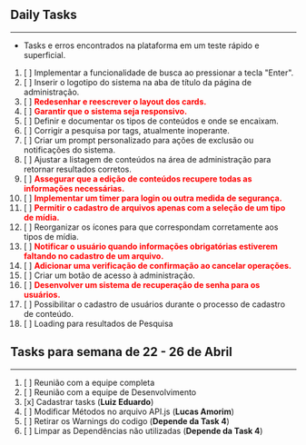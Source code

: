 
## Daily Tasks
---
- Tasks e erros encontrados na plataforma em um teste rápido e superficial.

1. [ ] Implementar a funcionalidade de busca ao pressionar a tecla "Enter".
2. [ ] Inserir o logotipo do sistema na aba de título da página de administração.
3. [ ] **<span style="color:red">Redesenhar e reescrever o layout dos cards.</span>**
4. [ ] **<span style="color:red">Garantir que o sistema seja responsivo.</span>**
5. [ ] Definir e documentar os tipos de conteúdos e onde se encaixam.
6. [ ] Corrigir a pesquisa por tags, atualmente inoperante.
7. [ ] Criar um prompt personalizado para ações de exclusão ou notificações do sistema.
8. [ ] Ajustar a listagem de conteúdos na área de administração para retornar resultados corretos.
9. [ ] **<span style="color:red">Assegurar que a edição de conteúdos recupere todas as informações necessárias.</span>**
10. [ ] **<span style="color:red">Implementar um timer para login ou outra medida de segurança.</span>**
11. [ ]  **<span style="color:red">Permitir o cadastro de arquivos apenas com a seleção de um tipo de mídia.</span>**
12. [ ] Reorganizar os ícones para que correspondam corretamente aos tipos de mídia.
13. [ ] **<span style="color:red">Notificar o usuário quando informações obrigatórias estiverem faltando no cadastro de um arquivo.</span>**
14. [ ] **<span style="color:red">Adicionar uma verificação de confirmação ao cancelar operações.</span>**
15. [ ] Criar um botão de acesso à administração.
16. [ ] **<span style="color:red">Desenvolver um sistema de recuperação de senha para os usuários.</span>**
17. [ ] Possibilitar o cadastro de usuários durante o processo de cadastro de conteúdo.
18. [ ] Loading para resultados de Pesquisa

## Tasks para semana de 22 - 26 de Abril
---

1. [ ] Reunião com a equipe completa
2. [ ] Reunião com a equipe de Desenvolvimento
3. [x] Cadastrar tasks (**Luiz Eduardo**)
4. [ ] Modificar Métodos no arquivo API.js (**Lucas Amorim**)
5. [ ] Retirar os Warnings do codigo (**Depende da Task 4**)
6. [ ] Limpar as Dependências não utilizadas (**Depende da Task 4**)